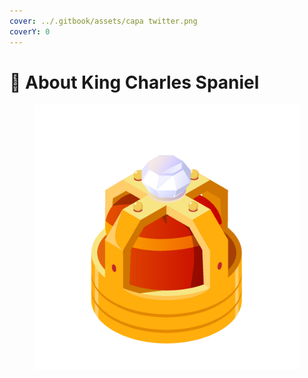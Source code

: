 ```yaml
---
cover: ../.gitbook/assets/capa twitter.png
coverY: 0
---
```


# 🐶 About King Charles Spaniel



<figure><img src="../.gitbook/assets/crown site.PNG" alt=""><figcaption></figcaption></figure>
